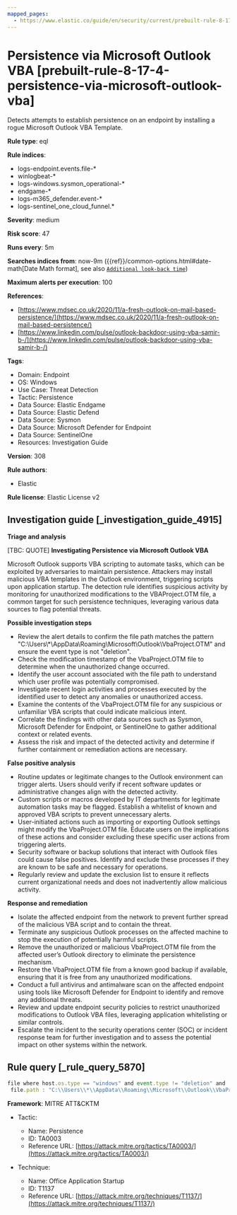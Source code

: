 ```yaml
---
mapped_pages:
  - https://www.elastic.co/guide/en/security/current/prebuilt-rule-8-17-4-persistence-via-microsoft-outlook-vba.html
---
```


# Persistence via Microsoft Outlook VBA [prebuilt-rule-8-17-4-persistence-via-microsoft-outlook-vba]

Detects attempts to establish persistence on an endpoint by installing a rogue Microsoft Outlook VBA Template.

**Rule type**: eql

**Rule indices**:

* logs-endpoint.events.file-*
* winlogbeat-*
* logs-windows.sysmon_operational-*
* endgame-*
* logs-m365_defender.event-*
* logs-sentinel_one_cloud_funnel.*

**Severity**: medium

**Risk score**: 47

**Runs every**: 5m

**Searches indices from**: now-9m ({{ref}}/common-options.html#date-math[Date Math format], see also [`Additional look-back time`](docs-content://solutions/security/detect-and-alert/create-detection-rule.md#rule-schedule))

**Maximum alerts per execution**: 100

**References**:

* [https://www.mdsec.co.uk/2020/11/a-fresh-outlook-on-mail-based-persistence/](https://www.mdsec.co.uk/2020/11/a-fresh-outlook-on-mail-based-persistence/)
* [https://www.linkedin.com/pulse/outlook-backdoor-using-vba-samir-b-/](https://www.linkedin.com/pulse/outlook-backdoor-using-vba-samir-b-/)

**Tags**:

* Domain: Endpoint
* OS: Windows
* Use Case: Threat Detection
* Tactic: Persistence
* Data Source: Elastic Endgame
* Data Source: Elastic Defend
* Data Source: Sysmon
* Data Source: Microsoft Defender for Endpoint
* Data Source: SentinelOne
* Resources: Investigation Guide

**Version**: 308

**Rule authors**:

* Elastic

**Rule license**: Elastic License v2

## Investigation guide [_investigation_guide_4915]

**Triage and analysis**

[TBC: QUOTE]
**Investigating Persistence via Microsoft Outlook VBA**

Microsoft Outlook supports VBA scripting to automate tasks, which can be exploited by adversaries to maintain persistence. Attackers may install malicious VBA templates in the Outlook environment, triggering scripts upon application startup. The detection rule identifies suspicious activity by monitoring for unauthorized modifications to the VBAProject.OTM file, a common target for such persistence techniques, leveraging various data sources to flag potential threats.

**Possible investigation steps**

* Review the alert details to confirm the file path matches the pattern "C:\\Users\\*\\AppData\\Roaming\\Microsoft\\Outlook\\VbaProject.OTM" and ensure the event type is not "deletion".
* Check the modification timestamp of the VbaProject.OTM file to determine when the unauthorized change occurred.
* Identify the user account associated with the file path to understand which user profile was potentially compromised.
* Investigate recent login activities and processes executed by the identified user to detect any anomalies or unauthorized access.
* Examine the contents of the VbaProject.OTM file for any suspicious or unfamiliar VBA scripts that could indicate malicious intent.
* Correlate the findings with other data sources such as Sysmon, Microsoft Defender for Endpoint, or SentinelOne to gather additional context or related events.
* Assess the risk and impact of the detected activity and determine if further containment or remediation actions are necessary.

**False positive analysis**

* Routine updates or legitimate changes to the Outlook environment can trigger alerts. Users should verify if recent software updates or administrative changes align with the detected activity.
* Custom scripts or macros developed by IT departments for legitimate automation tasks may be flagged. Establish a whitelist of known and approved VBA scripts to prevent unnecessary alerts.
* User-initiated actions such as importing or exporting Outlook settings might modify the VbaProject.OTM file. Educate users on the implications of these actions and consider excluding these specific user actions from triggering alerts.
* Security software or backup solutions that interact with Outlook files could cause false positives. Identify and exclude these processes if they are known to be safe and necessary for operations.
* Regularly review and update the exclusion list to ensure it reflects current organizational needs and does not inadvertently allow malicious activity.

**Response and remediation**

* Isolate the affected endpoint from the network to prevent further spread of the malicious VBA script and to contain the threat.
* Terminate any suspicious Outlook processes on the affected machine to stop the execution of potentially harmful scripts.
* Remove the unauthorized or malicious VbaProject.OTM file from the affected user’s Outlook directory to eliminate the persistence mechanism.
* Restore the VbaProject.OTM file from a known good backup if available, ensuring that it is free from any unauthorized modifications.
* Conduct a full antivirus and antimalware scan on the affected endpoint using tools like Microsoft Defender for Endpoint to identify and remove any additional threats.
* Review and update endpoint security policies to restrict unauthorized modifications to Outlook VBA files, leveraging application whitelisting or similar controls.
* Escalate the incident to the security operations center (SOC) or incident response team for further investigation and to assess the potential impact on other systems within the network.


## Rule query [_rule_query_5870]

```js
file where host.os.type == "windows" and event.type != "deletion" and
 file.path : "C:\\Users\\*\\AppData\\Roaming\\Microsoft\\Outlook\\VbaProject.OTM"
```

**Framework**: MITRE ATT&CKTM

* Tactic:

    * Name: Persistence
    * ID: TA0003
    * Reference URL: [https://attack.mitre.org/tactics/TA0003/](https://attack.mitre.org/tactics/TA0003/)

* Technique:

    * Name: Office Application Startup
    * ID: T1137
    * Reference URL: [https://attack.mitre.org/techniques/T1137/](https://attack.mitre.org/techniques/T1137/)



